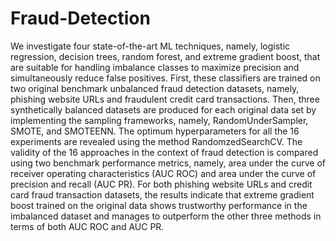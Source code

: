 # Fraud-Detection
We investigate four state-of-the-art ML techniques, namely, logistic regression, decision trees, random forest, and extreme gradient boost, that are suitable for handling imbalance classes to maximize precision and simultaneously reduce false positives. First, these classifiers are trained on two original benchmark unbalanced fraud detection datasets, namely, phishing website URLs and fraudulent credit card transactions. Then, three synthetically balanced datasets are produced for each original data set by implementing the sampling frameworks, namely, RandomUnderSampler, SMOTE, and SMOTEENN. The optimum hyperparameters for all the 16 experiments are revealed using the method RandomzedSearchCV. The validity of the 16 approaches in the context of fraud detection is compared using two benchmark performance metrics, namely, area under the curve of receiver operating characteristics (AUC ROC) and area under the curve of precision and recall (AUC PR). For both phishing website URLs and credit card fraud transaction datasets, the results indicate that extreme gradient boost trained on the original data shows trustworthy performance in the imbalanced dataset and manages to outperform the other three methods in terms of both AUC ROC and AUC PR.
